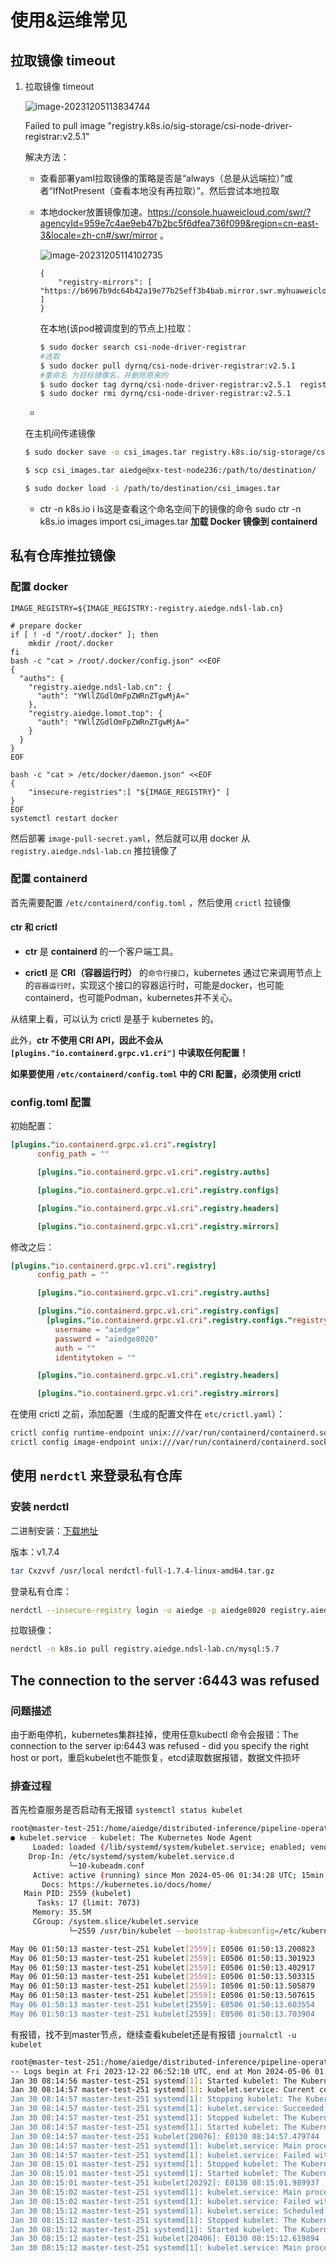 # 使用&运维常见
## 拉取镜像 timeout
1. 拉取镜像 timeout

   ![image-20231205113834744](C:\Users\15313\AppData\Roaming\Typora\typora-user-images\image-20231205113834744.png)

   Failed to pull image "registry.k8s.io/sig-storage/csi-node-driver-registrar:v2.5.1"

   解决方法：

   - 查看部署yaml拉取镜像的策略是否是“always（总是从远端拉）”或者“IfNotPresent（查看本地没有再拉取）”。然后尝试本地拉取

   - 本地docker放置镜像加速。https://console.huaweicloud.com/swr/?agencyId=959e7c4ae9eb47b2bc5f6dfea736f099&region=cn-east-3&locale=zh-cn#/swr/mirror 。

     ![image-20231205114102735](C:\Users\15313\AppData\Roaming\Typora\typora-user-images\image-20231205114102735.png)

     ```
     {
         "registry-mirrors": [ "https://b6967b9dc64b42a19e77b25eff3b4bab.mirror.swr.myhuaweicloud.com" ]
     }
     ```

     

     在本地(该pod被调度到的节点上)拉取：

     ```bash
     $ sudo docker search csi-node-driver-registrar
     #选取
     $ sudo docker pull dyrnq/csi-node-driver-registrar:v2.5.1
     #重命名 为目标镜像名，并删除原来的
     $ sudo docker tag dyrnq/csi-node-driver-registrar:v2.5.1  registry.k8s.io/sig-storage/csi-node-driver-registrar:v2.5.1
     $ sudo docker rmi dyrnq/csi-node-driver-registrar:v2.5.1
     
     ```

     

   - 

     在主机间传递镜像

     

     ```bash
     $ sudo docker save -o csi_images.tar registry.k8s.io/sig-storage/csi-provisioner:v3.2.0 registry.k8s.io/sig-storage/csi-node-driver-registrar:v2.5.1
     
     $ scp csi_images.tar aiedge@xx-test-node236:/path/to/destination/
     
     $ sudo docker load -i /path/to/destination/csi_images.tar
     
     ```
   
     
   
   - ctr -n k8s.io i ls这是查看这个命名空间下的镜像的命令 
    sudo ctr -n k8s.io images import csi_images.tar **加载 Docker 镜像到 containerd**


## 私有仓库推拉镜像

### 配置 docker

```shell
IMAGE_REGISTRY=${IMAGE_REGISTRY:-registry.aiedge.ndsl-lab.cn}

# prepare docker
if [ ! -d "/root/.docker" ]; then
    mkdir /root/.docker
fi
bash -c "cat > /root/.docker/config.json" <<EOF
{
  "auths": {
    "registry.aiedge.ndsl-lab.cn": {
      "auth": "YWllZGdlOmFpZWRnZTgwMjA="
    },
    "registry.aiedge.lomot.top": {
      "auth": "YWllZGdlOmFpZWRnZTgwMjA="
    }
  }
}
EOF

bash -c "cat > /etc/docker/daemon.json" <<EOF
{
    "insecure-registries":[ "${IMAGE_REGISTRY}" ]
}
EOF
systemctl restart docker

```

然后部署 `image-pull-secret.yaml`，然后就可以用 docker 从 `registry.aiedge.ndsl-lab.cn` 推拉镜像了

### 配置 containerd

首先需要配置 `/etc/containerd/config.toml` ，然后使用 `crictl` 拉镜像

#### ctr 和 crictl

* **ctr** 是 **containerd** 的一个客户端工具。

* **crictl** 是 **CRI（容器运行时）** 的`命令行接口`，kubernetes 通过它来调用节点上的`容器运行时`，实现这个接口的容器运行时，可能是docker，也可能containerd，也可能Podman，kubernetes并不关心。

从结果上看，可以认为 crictl 是基于 kubernetes 的。

此外，**ctr 不使用 CRI API，因此不会从 `[plugins."io.containerd.grpc.v1.cri"]` 中读取任何配置！**

**如果要使用 `/etc/containerd/config.toml` 中的 CRI 配置，必须使用 crictl**

### config.toml 配置

初始配置：

```toml
[plugins."io.containerd.grpc.v1.cri".registry]
      config_path = ""

      [plugins."io.containerd.grpc.v1.cri".registry.auths]

      [plugins."io.containerd.grpc.v1.cri".registry.configs]

      [plugins."io.containerd.grpc.v1.cri".registry.headers]

      [plugins."io.containerd.grpc.v1.cri".registry.mirrors]
```

修改之后：

```toml
[plugins."io.containerd.grpc.v1.cri".registry]
      config_path = ""

      [plugins."io.containerd.grpc.v1.cri".registry.auths]

      [plugins."io.containerd.grpc.v1.cri".registry.configs]
        [plugins."io.containerd.grpc.v1.cri".registry.configs."registry.aiedge.ndsl-lab.cn".auth]
          username = "aiedge"
          password = "aiedge8020"
          auth = ""
          identitytoken = ""

      [plugins."io.containerd.grpc.v1.cri".registry.headers]

      [plugins."io.containerd.grpc.v1.cri".registry.mirrors]
```

在使用 crictl 之前，添加配置（生成的配置文件在 `etc/crictl.yaml`）：

```bash
crictl config runtime-endpoint unix:///var/run/containerd/containerd.sock
crictl config image-endpoint unix:///var/run/containerd/containerd.sock
```





## 使用 `nerdctl` 来登录私有仓库

### 安装 nerdctl

二进制安装：[下载地址](https://github.com/containerd/nerdctl/releases)

版本：v1.7.4

```bash
tar Cxzvvf /usr/local nerdctl-full-1.7.4-linux-amd64.tar.gz
```

登录私有仓库：

```bash
nerdctl --insecure-registry login -u aiedge -p aiedge8020 registry.aiedge.ndsl-lab.cn
```

拉取镜像：

```bash
nerdctl -n k8s.io pull registry.aiedge.ndsl-lab.cn/mysql:5.7
```

## The connection to the server <HOST>:6443 was refused
### 问题描述
由于断电停机，kubernetes集群挂掉，使用任意kubectl 命令会报错：The connection to the server ip:6443 was refused - did you specify the right host or port，重启kubelet也不能恢复，etcd读取数据报错，数据文件损坏
### 排查过程
首先检查服务是否启动有无报错
`systemctl status kubelet `
```bash
root@master-test-251:/home/aiedge/distributed-inference/pipeline-operator# systemctl status kubelet
● kubelet.service - kubelet: The Kubernetes Node Agent
     Loaded: loaded (/lib/systemd/system/kubelet.service; enabled; vendor preset: enabled)
    Drop-In: /etc/systemd/system/kubelet.service.d
             └─10-kubeadm.conf
     Active: active (running) since Mon 2024-05-06 01:34:28 UTC; 15min ago
       Docs: https://kubernetes.io/docs/home/
   Main PID: 2559 (kubelet)
      Tasks: 17 (limit: 7073)
     Memory: 35.5M
     CGroup: /system.slice/kubelet.service
             └─2559 /usr/bin/kubelet --bootstrap-kubeconfig=/etc/kubernetes/bootstrap-kubelet.conf --kubeconfig=/etc/kubernetes/kubelet.conf --config=/var/lib/kubele>

May 06 01:50:13 master-test-251 kubelet[2559]: E0506 01:50:13.200823    2559 kubelet.go:2448] "Error getting node" err="node \"master-test-251\" not found"
May 06 01:50:13 master-test-251 kubelet[2559]: E0506 01:50:13.301923    2559 kubelet.go:2448] "Error getting node" err="node \"master-test-251\" not found"
May 06 01:50:13 master-test-251 kubelet[2559]: E0506 01:50:13.402917    2559 kubelet.go:2448] "Error getting node" err="node \"master-test-251\" not found"
May 06 01:50:13 master-test-251 kubelet[2559]: E0506 01:50:13.503315    2559 kubelet.go:2448] "Error getting node" err="node \"master-test-251\" not found"
May 06 01:50:13 master-test-251 kubelet[2559]: I0506 01:50:13.505879    2559 kubelet_node_status.go:70] "Attempting to register node" node="master-test-251"
May 06 01:50:13 master-test-251 kubelet[2559]: E0506 01:50:13.507615    2559 kubelet_node_status.go:92] "Unable to register node with API server" err="Post \"https:/>
May 06 01:50:13 master-test-251 kubelet[2559]: E0506 01:50:13.603554    2559 kubelet.go:2448] "Error getting node" err="node \"master-test-251\" not found"
May 06 01:50:13 master-test-251 kubelet[2559]: E0506 01:50:13.703904    2559 kubelet.go:2448] "Error getting node" err="node \"master-test-251\" not found"
```
有报错，找不到master节点，继续查看kubelet还是有报错
`journalctl -u kubelet`
```bash
root@master-test-251:/home/aiedge/distributed-inference/pipeline-operator# journalctl -u kubelet
-- Logs begin at Fri 2023-12-22 06:52:10 UTC, end at Mon 2024-05-06 01:51:25 UTC. --
Jan 30 08:14:56 master-test-251 systemd[1]: Started kubelet: The Kubernetes Node Agent.
Jan 30 08:14:57 master-test-251 systemd[1]: kubelet.service: Current command vanished from the unit file, execution of the command list won't be resumed.
Jan 30 08:14:57 master-test-251 systemd[1]: Stopping kubelet: The Kubernetes Node Agent...
Jan 30 08:14:57 master-test-251 systemd[1]: kubelet.service: Succeeded.
Jan 30 08:14:57 master-test-251 systemd[1]: Stopped kubelet: The Kubernetes Node Agent.
Jan 30 08:14:57 master-test-251 systemd[1]: Started kubelet: The Kubernetes Node Agent.
Jan 30 08:14:57 master-test-251 kubelet[20076]: E0130 08:14:57.479744   20076 run.go:74] "command failed" err="failed to load kubelet config file, error: failed to l>
Jan 30 08:14:57 master-test-251 systemd[1]: kubelet.service: Main process exited, code=exited, status=1/FAILURE
Jan 30 08:14:57 master-test-251 systemd[1]: kubelet.service: Failed with result 'exit-code'.
Jan 30 08:15:01 master-test-251 systemd[1]: Stopped kubelet: The Kubernetes Node Agent.
Jan 30 08:15:01 master-test-251 systemd[1]: Started kubelet: The Kubernetes Node Agent.
Jan 30 08:15:01 master-test-251 kubelet[20292]: E0130 08:15:01.989937   20292 run.go:74] "command failed" err="failed to load kubelet config file, error: failed to l>
Jan 30 08:15:02 master-test-251 systemd[1]: kubelet.service: Main process exited, code=exited, status=1/FAILURE
Jan 30 08:15:02 master-test-251 systemd[1]: kubelet.service: Failed with result 'exit-code'.
Jan 30 08:15:12 master-test-251 systemd[1]: kubelet.service: Scheduled restart job, restart counter is at 1.
Jan 30 08:15:12 master-test-251 systemd[1]: Stopped kubelet: The Kubernetes Node Agent.
Jan 30 08:15:12 master-test-251 systemd[1]: Started kubelet: The Kubernetes Node Agent.
Jan 30 08:15:12 master-test-251 kubelet[20406]: E0130 08:15:12.619894   20406 run.go:74] "command failed" err="failed to load kubelet config file, error: failed to l>
Jan 30 08:15:12 master-test-251 systemd[1]: kubelet.service: Main process exited, code=exited, status=1/FAILURE
```
